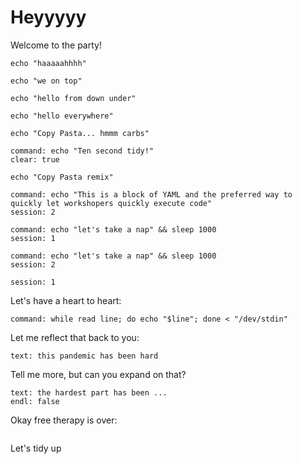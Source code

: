 # Heyyyyy

Welcome to the party!

```execute
echo "haaaaahhhh"
```

```execute-1
echo "we on top"
```

```execute-2
echo "hello from down under"
```

```execute-all
echo "hello everywhere"
```

```copy
echo "Copy Pasta... hmmm carbs"
```

```terminal:execute
command: echo "Ten second tidy!"
clear: true
```

```copy-and-edit
echo "Copy Pasta remix"
```

```terminal:execute
command: echo "This is a block of YAML and the preferred way to quickly let workshopers quickly execute code"
session: 2
```

```terminal:execute
command: echo "let's take a nap" && sleep 1000
session: 1
```

```terminal:execute
command: echo "let's take a nap" && sleep 1000
session: 2
```

```terminal:interrupt
session: 1
```

Let's have a heart to heart:

```terminal:execute
command: while read line; do echo "$line"; done < "/dev/stdin"
```

Let me reflect that back to you:

```terminal:input
text: this pandemic has been hard
```

Tell me more, but can you expand on that?

```terminal:input
text: the hardest part has been ...
endl: false
```

Okay free therapy is over:

```terminal:interrupt-all
```

Let's tidy up

```terminal:clear-all
```
